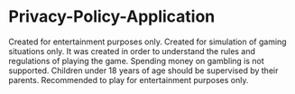 # Privacy-Policy-Application

Created for entertainment purposes only.</b>
Created for simulation of gaming situations only.</b>
It was created in order to understand the rules and regulations of playing the game.</b>
Spending money on gambling is not supported.</b>
Children under 18 years of age should be supervised by their parents.</b>
Recommended to play for entertainment purposes only.</b>
